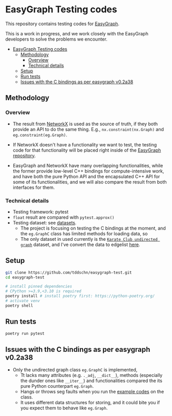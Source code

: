 # EasyGraph Testing codes

This repository contains testing codes for [EasyGraph](https://github.com/easy-graph/Easy-Graph).

This is a work in progress, and we work closely with the EasyGraph developers to solve the problems we encounter.

- [EasyGraph Testing codes](#easygraph-testing-codes)
  - [Methodology](#methodology)
    - [Overview](#overview)
    - [Technical details](#technical-details)
  - [Setup](#setup)
  - [Run tests](#run-tests)
  - [Issues with the C bindings as per easygraph v0.2a38](#issues-with-the-c-bindings-as-per-easygraph-v02a38)

## Methodology

### Overview
- The result from [NetworkX](https://networkx.org) is used as the source of truth, if they both provide an API to do the same thing. E.g., `nx.constraint(nx.Graph)` and `eg.constraint(eg.Graph)`.
- If NetworkX doesn't have a functionality we want to test, the testing code for that functionality will be placed right inside of the [EasyGraph repository](https://github.com/easy-graph/Easy-Graph). 

- EasyGraph and NetworkX have many overlapping functionalities, while the former provide low-level C++ bindings for compute-intensive work, and have both the pure Python API and the encapsulated C++ API for some of its functionalities, and we will also compare the result from both interfaces for them.

### Technical details
- Testing framework: pytest
- `float` result are compared with `pytest.approx()`
- Testing dataset: see [datasets](./datasets/).
  - The project is focusing on testing the C bindings at the moment, and the `eg.GraphC` class has limited methods for loading data, so
  - The only dataset in used currently is the [`Karate Club undirected graph`](http://vlado.fmf.uni-lj.si/pub/networks/data/Ucinet/UciData.htm) dataset, and I've convert the data to edgelist [here](./karateclub.edgelist).

## Setup

```bash
git clone https://github.com/tddschn/easygraph-test.git
cd easygraph-test

# install pinned dependencies
# CPython >=3.9,<3.10 is required
poetry install # install poetry first: https://python-poetry.org/
# activate venv
poetry shell
```

## Run tests

```bash
poetry run pytest
```

## Issues with the C bindings as per easygraph v0.2a38

- Only the undirected graph class `eg.GraphC` is implemented, 
  - Tt lacks many attributes (e.g. `._adj`, `__dict__`), methods (especially the dunder ones like `__iter__`) and functionalities compared the its pure Python counterpart `eg.Graph`.
  - Hangs or throws seg faults when you run the [example codes](https://easy-graph.github.io/tutorial.html) on the class.
  - It uses different data structures for storing, and it could bite you if you expect them to behave like `eg.Graph`.